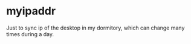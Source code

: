 # myipaddr
Just to sync ip of the desktop in my dormitory, which can change many times during a day.
